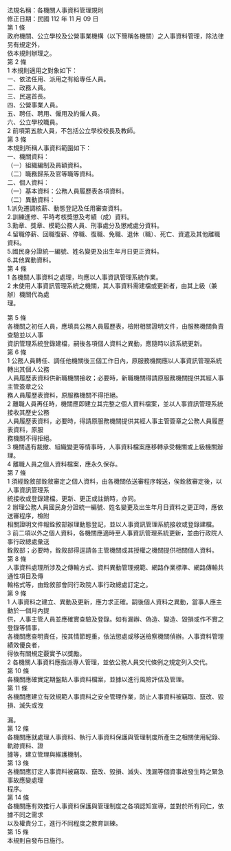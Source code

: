 法規名稱：各機關人事資料管理規則  
修正日期：民國 112 年 11 月 09 日  
第 1 條  
政府機關、公立學校及公營事業機構（以下簡稱各機關）之人事資料管理，除法律另有規定外，  
依本規則辦理之。  
第 2 條  
1 本規則適用之對象如下：  
一、依法任用、派用之有給專任人員。  
二、政務人員。  
三、民選首長。  
四、公營事業人員。  
五、聘任、聘用、僱用及約僱人員。  
六、公立學校職員。  
2 前項第五款人員，不包括公立學校校長及教師。  
第 3 條  
本規則所稱人事資料範圍如下：  
一、機關資料：  
（一）組織編制及員額資料。  
（二）職務歸系及官等職等資料。  
二、個人資料：  
（一）基本資料：公務人員履歷表各項資料。  
（二）異動資料：  
1.派免遷調核薪、動態登記及任用審查資料。  
2.訓練進修、平時考核獎懲及考績（成）資料。  
3.勳章、獎章、模範公務人員、刑事處分及懲戒處分資料。  
4.留職停薪、回職復薪、停職、復職、免職、退休（職）、死亡、資遣及其他離職資料。  
5.國民身分證統一編號、姓名變更及出生年月日更正資料。  
6.其他異動資料。  
第 4 條  
1 各機關人事資料之處理，均應以人事資訊管理系統作業。  
2 未使用人事資訊管理系統之機關，其人事資料需建檔或更新者，由其上級（兼辦）機關代為處  
理。  


第 5 條  
各機關之初任人員，應填具公務人員履歷表，檢附相關證明文件，由服務機關負責查驗並以人事  
資訊管理系統登錄建檔，嗣後各項個人資料之異動，應隨時以該系統更新。  
第 6 條  
1 公務人員轉任、調任他機關後三個工作日內，原服務機關應以人事資訊管理系統轉出其個人公務  
人員履歷表資料供新職機關接收；必要時，新職機關得請原服務機關提供其經人事主管簽章之公  
務人員履歷表資料，原服務機關不得拒絕。  
2 離職人員再任時，機關應即建立其完整之個人資料檔案，並以人事資訊管理系統接收其歷史公務  
人員履歷表資料，必要時，得請原服務機關提供其經人事主管簽章之公務人員履歷表資料，原服  
務機關不得拒絕。  
3 機關遇有裁撤、組織變更等情事時，人事資料檔案應移轉承受機關或上級機關辦理。  
4 離職人員之個人資料檔案，應永久保存。  
第 7 條  
1 須經銓敘部銓敘審定之個人資料，由各機關依送審程序報送，俟銓敘審定後，以人事資訊管理系  
統接收或登錄建檔。更新、更正或註銷時，亦同。  
2 辦理公務人員國民身分證統一編號、姓名變更及出生年月日資料之更正時，應依送審程序，檢附  
相關證明文件報銓敘部辦理動態登記，並以人事資訊管理系統接收或登錄建檔。  
3 前二項以外之個人資料，各機關應適時至人事資訊管理系統更新，並由行政院人事行政總處彙送  
銓敘部；必要時，銓敘部得逕請各主管機關或其授權之機關提供相關個人資料。  
第 8 條  
人事資料處理所涉及之傳輸方式、資料異動管理規範、網路作業標準、網路傳輸共通性項目及傳  
輸格式等，由銓敘部會同行政院人事行政總處訂定之。  
第 9 條  
1 人事資料之建立、異動及更新，應力求正確。嗣後個人資料之異動，當事人應主動於一個月內提  
供，人事主管人員並應確實查驗及登錄。如有漏辦、偽造、變造、毀損或作不實之登錄等情事，  
各機關應查明責任，按其情節輕重，依法懲處或移送檢察機關偵辦。人事資料管理績效優良者，  
得依有關規定覈實予以獎勵。  
2 各機關人事資料應指派專人管理，並依公務人員交代條例之規定列入交代。  
第 10 條  
各機關應確實定期盤點人事資料檔案，並據以進行風險評估及管理。  
第 11 條  
各機關應建立有效規範人事資料之安全管理作業，防止人事資料被竊取、竄改、毀損、滅失或洩  


漏。  
第 12 條  
各機關應就處理人事資料、執行人事資料保護與管理制度所產生之相關使用紀錄、軌跡資料、證  
據等，建立管理與維護機制。  
第 13 條  
各機關應訂定人事資料被竊取、竄改、毀損、滅失、洩漏等個資事故發生時之緊急事故應變處理  
程序。  
第 14 條  
各機關應有效推行人事資料保護與管理制度之各項認知宣導，並對於所有同仁，依據不同之需求  
以及權責分工，進行不同程度之教育訓練。  
第 15 條  
本規則自發布日施行。  


